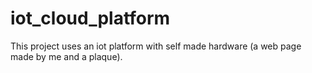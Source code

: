 # iot_cloud_platform
This project uses an iot platform with self made hardware (a web page made by me and a plaque).
